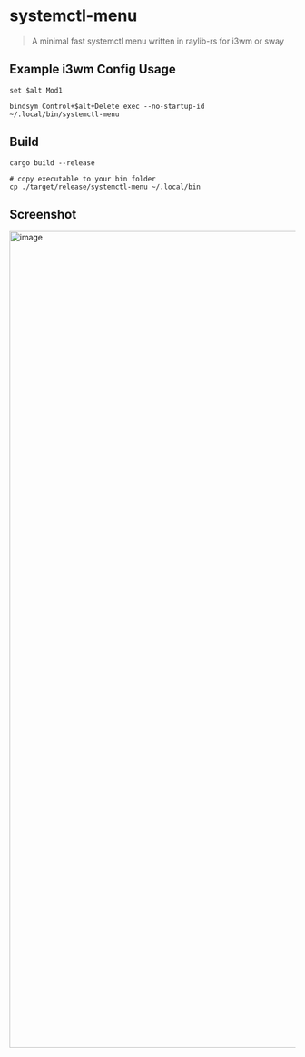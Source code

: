 # systemctl-menu

> A minimal fast systemctl menu written in raylib-rs for i3wm or sway


## Example i3wm Config Usage

```
set $alt Mod1

bindsym Control+$alt+Delete exec --no-startup-id ~/.local/bin/systemctl-menu

```

## Build

```
cargo build --release

# copy executable to your bin folder
cp ./target/release/systemctl-menu ~/.local/bin
```

## Screenshot
<img width="2560" height="1440" alt="image" src="https://github.com/user-attachments/assets/f209d8d1-0766-4441-9ca6-d6489c777d00" />
